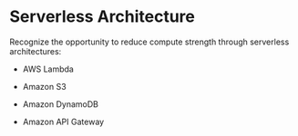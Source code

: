 # Serverless Architecture

Recognize the opportunity to reduce compute strength through serverless architectures:

* AWS Lambda

* Amazon S3

* Amazon DynamoDB

* Amazon API Gateway
